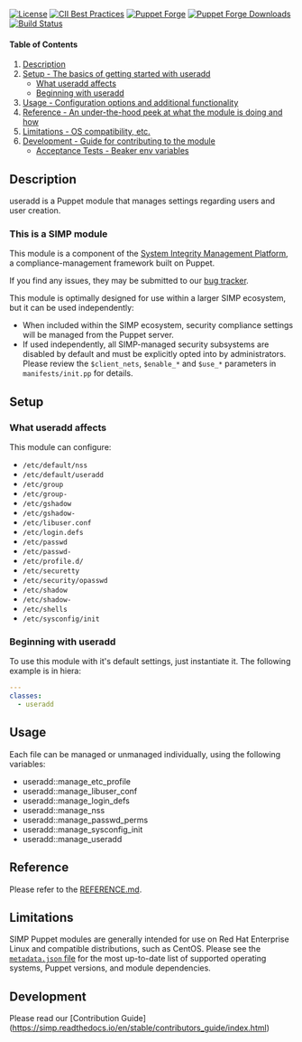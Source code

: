 [![License](https://img.shields.io/:license-apache-blue.svg)](http://www.apache.org/licenses/LICENSE-2.0.html)
[![CII Best Practices](https://bestpractices.coreinfrastructure.org/projects/73/badge)](https://bestpractices.coreinfrastructure.org/projects/73)
[![Puppet Forge](https://img.shields.io/puppetforge/v/simp/useradd.svg)](https://forge.puppetlabs.com/simp/useradd)
[![Puppet Forge Downloads](https://img.shields.io/puppetforge/dt/simp/useradd.svg)](https://forge.puppetlabs.com/simp/useradd)
[![Build Status](https://travis-ci.org/simp/pupmod-simp-useradd.svg)](https://travis-ci.org/simp/pupmod-simp-useradd)

#### Table of Contents

1. [Description](#description)
2. [Setup - The basics of getting started with useradd](#setup)
    * [What useradd affects](#what-useradd-affects)
    * [Beginning with useradd](#beginning-with-useradd)
3. [Usage - Configuration options and additional functionality](#usage)
4. [Reference - An under-the-hood peek at what the module is doing and how](#reference)
5. [Limitations - OS compatibility, etc.](#limitations)
6. [Development - Guide for contributing to the module](#development)
    * [Acceptance Tests - Beaker env variables](#acceptance-tests)


## Description

useradd is a Puppet module that manages settings regarding users and user creation.


### This is a SIMP module

This module is a component of the [System Integrity Management Platform](https://simp-project.com),
a compliance-management framework built on Puppet.

If you find any issues, they may be submitted to our [bug tracker](https://simp-project.atlassian.net/).

This module is optimally designed for use within a larger SIMP ecosystem, but it can be used independently:

 * When included within the SIMP ecosystem, security compliance settings will be managed from the Puppet server.
 * If used independently, all SIMP-managed security subsystems are disabled by default and must be explicitly opted into by administrators.  Please review the `$client_nets`, `$enable_*` and `$use_*` parameters in `manifests/init.pp` for details.


## Setup


### What useradd affects

This module can configure:
  * `/etc/default/nss`
  * `/etc/default/useradd`
  * `/etc/group`
  * `/etc/group-`
  * `/etc/gshadow`
  * `/etc/gshadow-`
  * `/etc/libuser.conf`
  * `/etc/login.defs`
  * `/etc/passwd`
  * `/etc/passwd-`
  * `/etc/profile.d/`
  * `/etc/securetty`
  * `/etc/security/opasswd`
  * `/etc/shadow`
  * `/etc/shadow-`
  * `/etc/shells`
  * `/etc/sysconfig/init`


### Beginning with useradd

To use this module with it's default settings, just instantiate it. The following example is in hiera:

```yaml
---
classes:
  - useradd

```


## Usage

Each file can be managed or unmanaged individually, using the following variables:
  * useradd::manage_etc_profile
  * useradd::manage_libuser_conf
  * useradd::manage_login_defs
  * useradd::manage_nss
  * useradd::manage_passwd_perms
  * useradd::manage_sysconfig_init
  * useradd::manage_useradd


## Reference

Please refer to the [REFERENCE.md](./REFERENCE.md).


## Limitations

SIMP Puppet modules are generally intended for use on Red Hat Enterprise Linux and compatible distributions, such as CentOS. Please see the [`metadata.json` file](./metadata.json) for the most up-to-date list of supported operating systems, Puppet versions, and module dependencies.


## Development

Please read our [Contribution Guide] (https://simp.readthedocs.io/en/stable/contributors_guide/index.html)
